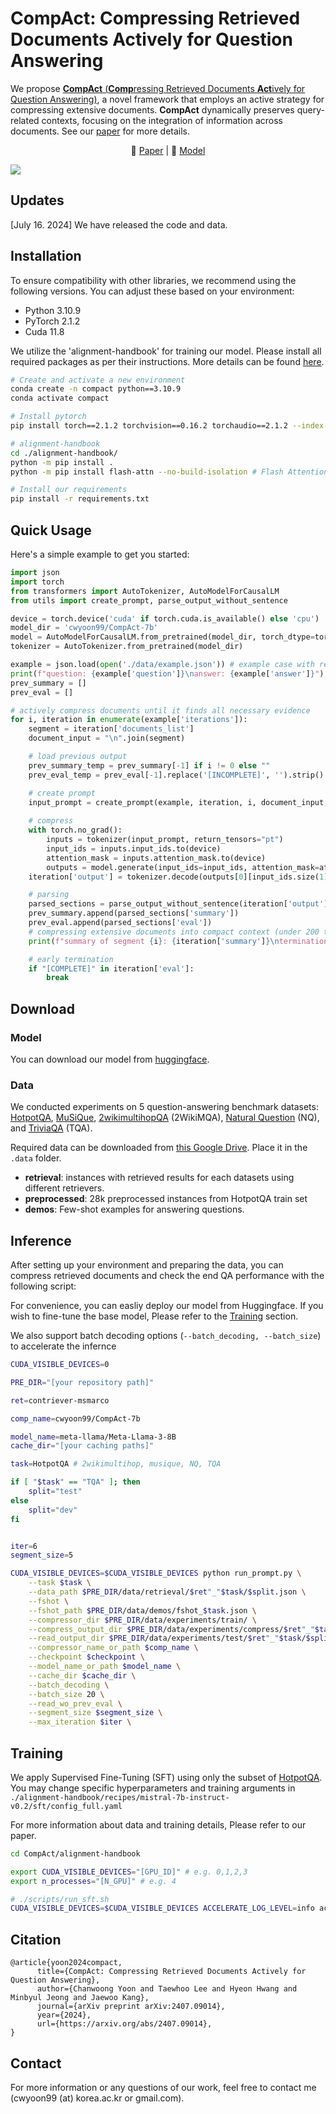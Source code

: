 # CompAct: Compressing Retrieved Documents Actively for Question Answering

We propose [**CompAct** (**Comp**ressing Retrieved Documents **Act**ively for Question Answering)](https://arxiv.org/abs/2407.09014), a novel framework that employs an active strategy for compressing extensive documents. **CompAct** dynamically preserves query-related contexts, focusing on the integration of information across documents. See our [paper](https://arxiv.org/abs/2407.09014) for more details.

<p align="center">
    📃 <a href="https://arxiv.org/abs/2407.09014" target="_blank">Paper</a> | 🤗 <a href="https://huggingface.co/cwyoon99/CompAct-7b" target="_blank">Model</a>
</p>

![](assets/framework.jpg)

## Updates
[July 16. 2024] We have released the code and data.

## Installation
To ensure compatibility with other libraries, we recommend using the following versions. You can adjust these based on your environment:
* Python 3.10.9
* PyTorch 2.1.2
* Cuda 11.8

We utilize the 'alignment-handbook' for training our model. Please install all required packages as per their instructions. More details can be found [here](https://github.com/huggingface/alignment-handbook).

```bash
# Create and activate a new environment
conda create -n compact python==3.10.9
conda activate compact

# Install pytorch
pip install torch==2.1.2 torchvision==0.16.2 torchaudio==2.1.2 --index-url https://download.pytorch.org/whl/cu118

# alignment-handbook
cd ./alignment-handbook/
python -m pip install .
python -m pip install flash-attn --no-build-isolation # Flash Attention 2

# Install our requirements
pip install -r requirements.txt
```

## Quick Usage
Here's a simple example to get you started:
```python
import json
import torch
from transformers import AutoTokenizer, AutoModelForCausalLM
from utils import create_prompt, parse_output_without_sentence

device = torch.device('cuda' if torch.cuda.is_available() else 'cpu')
model_dir = 'cwyoon99/CompAct-7b'
model = AutoModelForCausalLM.from_pretrained(model_dir, torch_dtype=torch.bfloat16, device_map="auto")
tokenizer = AutoTokenizer.from_pretrained(model_dir)

example = json.load(open('./data/example.json')) # example case with retrieved documents
print(f"question: {example['question']}\nanswer: {example['answer']}")
prev_summary = []
prev_eval = []

# actively compress documents until it finds all necessary evidence
for i, iteration in enumerate(example['iterations']):
    segment = iteration['documents_list']
    document_input = "\n".join(segment)

    # load previous output
    prev_summary_temp = prev_summary[-1] if i != 0 else ""
    prev_eval_temp = prev_eval[-1].replace('[INCOMPLETE]', '').strip() if i != 0 else ""

    # create prompt
    input_prompt = create_prompt(example, iteration, i, document_input, prev_summary_temp, prev_eval_temp, tokenizer, eos_token="", add_generation_prompt=True)
    
    # compress
    with torch.no_grad():
        inputs = tokenizer(input_prompt, return_tensors="pt")
        input_ids = inputs.input_ids.to(device)
        attention_mask = inputs.attention_mask.to(device)
        outputs = model.generate(input_ids=input_ids, attention_mask=attention_mask, max_new_tokens=500, temperature=0, top_p=1.0, pad_token_id=tokenizer.eos_token_id)
    iteration['output'] = tokenizer.decode(outputs[0][input_ids.size(1):], skip_special_tokens=True).strip()

    # parsing
    parsed_sections = parse_output_without_sentence(iteration['output'])
    prev_summary.append(parsed_sections['summary'])
    prev_eval.append(parsed_sections['eval'])
    # compressing extensive documents into compact context (under 200 tokens)
    print(f"summary of segment {i}: {iteration['summary']}\ntermination of segment {i}: {iteration['eval']}\n")

    # early termination
    if "[COMPLETE]" in iteration['eval']:
        break
```

## Download
### Model
You can download our model from [huggingface](https://huggingface.co/cwyoon99/CompAct-7b).

### Data
We conducted experiments on 5 question-answering benchmark datasets: [HotpotQA](https://github.com/hotpotqa/hotpot), [MuSiQue](https://github.com/StonyBrookNLP/musique), [2wikimultihopQA](https://github.com/Alab-NII/2wikimultihop) (2WikiMQA), [Natural Question](https://github.com/google-research-datasets/natural-questions) (NQ), and [TriviaQA](https://github.com/mandarjoshi90/triviaqa) (TQA).

Required data can be downloaded from [this Google Drive](https://drive.google.com/drive/folders/1lTz-hmb2inmU9KswLfkHag5-qRxTVujy?usp=sharing). Place it in the ```.data``` folder.
* **retrieval**: instances with retrieved results for each datasets using different retrievers. 
* **preprocessed**: 28k preprocessed instances from HotpotQA train set
* **demos**: Few-shot examples for answering questions.

## Inference
After setting up your environment and preparing the data, you can compress retrieved documents and check the end QA performance with the following script:

For convenience, you can easliy deploy our model from Huggingface. If you wish to fine-tune the base model, Please refer to the [Training](#training) section.

We also support batch decoding options (```--batch_decoding, --batch_size```) to accelerate the infernce

```bash
CUDA_VISIBLE_DEVICES=0

PRE_DIR="[your repository path]"

ret=contriever-msmarco

comp_name=cwyoon99/CompAct-7b

model_name=meta-llama/Meta-Llama-3-8B
cache_dir="[your caching paths]"

task=HotpotQA # 2wikimultihop, musique, NQ, TQA

if [ "$task" == "TQA" ]; then
    split="test"
else
    split="dev"
fi


iter=6
segment_size=5

CUDA_VISIBLE_DEVICES=$CUDA_VISIBLE_DEVICES python run_prompt.py \
    --task $task \
    --data_path $PRE_DIR/data/retrieval/$ret"_"$task/$split.json \
    --fshot \
    --fshot_path $PRE_DIR/data/demos/fshot_$task.json \
    --compressor_dir $PRE_DIR/data/experiments/train/ \
    --compress_output_dir $PRE_DIR/data/experiments/compress/$ret"_"$task/$split \
    --read_output_dir $PRE_DIR/data/experiments/test/$ret"_"$task/$split \
    --compressor_name_or_path $comp_name \
    --checkpoint $checkpoint \
    --model_name_or_path $model_name \
    --cache_dir $cache_dir \
    --batch_decoding \
    --batch_size 20 \
    --read_wo_prev_eval \
    --segment_size $segment_size \
    --max_iteration $iter \
```

## Training
We apply Supervised Fine-Tuning (SFT) using only the subset of [HotpotQA](https://github.com/hotpotqa/hotpot). You may change specific hyperparameters and training arguments in ```./alignment-handbook/recipes/mistral-7b-instruct-v0.2/sft/config_full.yaml```

For more information about data and training details, Please refer to our paper.

```bash
cd CompAct/alignment-handbook

export CUDA_VISIBLE_DEVICES="[GPU_ID]" # e.g. 0,1,2,3
export n_processes="[N_GPU]" # e.g. 4

# ./scripts/run_sft.sh
CUDA_VISIBLE_DEVICES=$CUDA_VISIBLE_DEVICES ACCELERATE_LOG_LEVEL=info accelerate launch --config_file recipes/accelerate_configs/deepspeed_zero3.yaml --num_processes $n_processes scripts/run_sft.py recipes/mistral-7b-instruct-v0.2/sft/config_full.yaml

```

<!-- ## Etc

### Retriever (Contriever)
If you want to deploy
we use [Contriever](https://github.com/facebookresearch/contriever) fine-tuned on [MS-MARCO](https://microsoft.github.io/msmarco/), as our default retrieval system (on the 2018 Wikipedia corpus).
```bash
# https://github.com/facebookresearch/contriever?tab=readme-ov-file#evaluation
wget https://dl.fbaipublicfiles.com/contriever/embeddings/contriever/wikipedia_embeddings.tar
wget https://dl.fbaipublicfiles.com/contriever/embeddings/contriever-msmarco/wikipedia_embeddings.tar -->
<!-- ``` -->

## Citation
```
@article{yoon2024compact,
      title={CompAct: Compressing Retrieved Documents Actively for Question Answering}, 
      author={Chanwoong Yoon and Taewhoo Lee and Hyeon Hwang and Minbyul Jeong and Jaewoo Kang},
      journal={arXiv preprint arXiv:2407.09014},
      year={2024},
      url={https://arxiv.org/abs/2407.09014}, 
}
```



## Contact
For more information or any questions of our work, feel free to contact me (cwyoon99 (at) korea.ac.kr or gmail.com). 